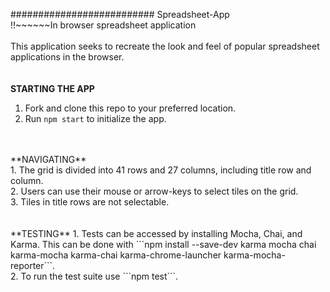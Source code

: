 ########################## Spreadsheet-App <br />
!!~~~~~~In browser spreadsheet application <br />
<br />
This application seeks to recreate the look and feel of popular spreadsheet applications in the browser.<br />
<br />
<br />
**STARTING THE APP** <br />
1. Fork and clone this repo to your preferred location. <br />
2. Run ```npm start``` to initialize the app. <br />
<br />
<br />
**NAVIGATING** <br />
1. The grid is divided into 41 rows and 27 columns, including title row and column. <br />
2. Users can use their mouse or arrow-keys to select tiles on the grid. <br />
3. Tiles in title rows are not selectable. <br />
<br />
<br />
**TESTING**
1. Tests can be accessed by installing Mocha, Chai, and Karma. This can be done with ```npm install --save-dev karma mocha chai karma-mocha karma-chai karma-chrome-launcher karma-mocha-reporter```. <br />
2. To run the test suite use ```npm test```. <br />
